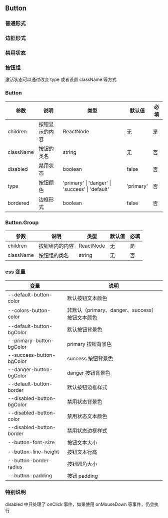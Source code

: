 ## Button

### 普通形式

<code src="../demo/button/button1.tsx"></code>

### 边框形式

<code src="../demo/button/button2.tsx"></code>

### 禁用状态

<code src="../demo/button/button3.tsx"></code>

### 按钮组

激活状态可以通过改变 type 或者设置 className 等方式

<code src="../demo/button/button4.tsx"></code>

### Button

| 参数      | 说明           | 类型                                            | 默认值    | 必填 |
| --------- | -------------- | ----------------------------------------------- | --------- | ---- |
| children  | 按钮显示的内容 | ReactNode                                       | 无        | 是   |
| className | 按钮的类名     | string                                          | 无        | 否   |
| disabled  | 禁用状态       | boolean                                         | false     | 否   |
| type      | 按钮颜色       | 'primary' \| 'danger' \| 'success' \| 'default' | 'primary' | 否   |
| bordered  | 边框形式       | boolean                                         | false     | 否   |

### Button.Group

| 参数      | 说明           | 类型      | 默认值 | 必填 |
| --------- | -------------- | --------- | ------ | ---- |
| children  | 按钮组内的内容 | ReactNode | 无     | 是   |
| className | 按钮组的类名   | string    | 无     | 否   |

### css 变量

| 变量                      | 说明                                           |
| ------------------------- | ---------------------------------------------- |
| --default-button-color    | 默认按钮文本颜色                               |
| --colors-button-color     | 非默认（primary、danger、success）按钮文本颜色 |
| --default-button-bgColor  | 默认按钮背景色                                 |
| --primary-button-bgColor  | primary 按钮背景色                             |
| --success-button-bgColor  | success 按钮背景色                             |
| --danger-button-bgColor   | danger 按钮背景色                              |
| --default-button-border   | 默认按钮边框样式                               |
| --disabled-button-bgColor | 禁用状态背景色                                 |
| --disabled-button-color   | 禁用状态文本颜色                               |
| --disabled-button-border  | 禁用状态边框样式                               |
| --button-font-size        | 按钮文本大小                                   |
| --button-line-height      | 按钮文本行高                                   |
| --button-border-radius    | 按钮圆角大小                                   |
| --button-padding          | 按钮 padding                                   |

### 特别说明

disabled 中只处理了 onClick 事件，如果使用 onMouseDown 等事件，仍会执行
